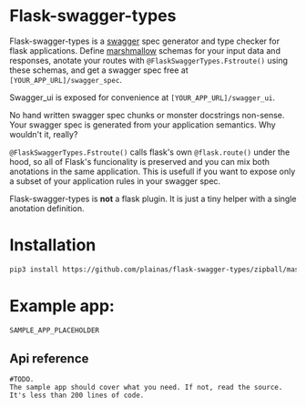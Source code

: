 # Flask-swagger-types

Flask-swagger-types is a [swagger](https://swagger.io/) spec generator and type checker for flask applications. Define [marshmallow](https://marshmallow.readthedocs.io/en/stable/index.html) schemas for your input data and responses, anotate your routes with `@FlaskSwaggerTypes.Fstroute()` using these schemas, and get a swagger spec free at `[YOUR_APP_URL]/swagger_spec`.

Swagger_ui is exposed for convenience at `[YOUR_APP_URL]/swagger_ui`.

No hand written swagger spec chunks or monster docstrings non-sense. Your swagger spec is generated from your application semantics. Why wouldn't it, really?

`@FlaskSwaggerTypes.Fstroute()` calls flask's own `@flask.route()` under the hood, so all of Flask's funcionality is preserved and you can mix both anotations in the same application. This is usefull if you want to expose only a subset of your application rules in your swagger spec.

Flask-swagger-types is **not** a flask plugin. It is just a tiny helper with a single anotation definition.

# Installation

```bash
pip3 install https://github.com/plainas/flask-swagger-types/zipball/master
```

# Example app:

```python
SAMPLE_APP_PLACEHOLDER
```

## Api reference
    #TODO.
    The sample app should cover what you need. If not, read the source. It's less than 200 lines of code.